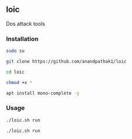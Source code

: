 ## loic
Dos attack tools

### Installation

```bash
sudo su
```

```bash
git clone https://github.com/anandpathak1/loic
```

```bash
cd loic
```
```bash
chmod +x *
```
```bash
apt install mono-complete -y
```


### Usage
 
```bash
./loic.sh run
```
```bash
./loic.sh run
```
